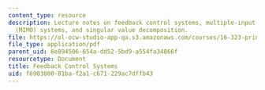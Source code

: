 ```yaml
---
content_type: resource
description: Lecture notes on feedback control systems, multiple-input multiple-output
  (MIMO) systems, and singular value decomposition.
file: https://ol-ocw-studio-app-qa.s3.amazonaws.com/courses/16-323-principles-of-optimal-control-spring-2008/f690380081baf2a1c671229ac7dffb43_lec14.pdf
file_type: application/pdf
parent_uid: 6e894506-654a-dd52-5bd9-a554fa34866f
resourcetype: Document
title: Feedback Control Systems
uid: f6903800-81ba-f2a1-c671-229ac7dffb43
---
```

